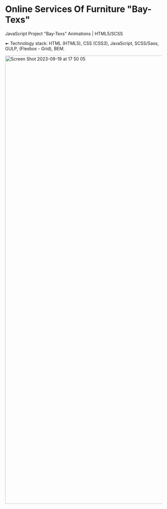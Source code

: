 # Online Services Of Furniture "Bay-Texs"
JavaScript Project "Bay-Texs" Animations | HTML5/SCSS

➼ Technology stack: HTML (HTML5), CSS (CSS3), JavaScript, SCSS/Sass, GULP, (Flexbox - Grid), BEM.

<img width="1437" alt="Screen Shot 2023-09-19 at 17 50 05" src="https://github.com/oscar223Po/bay-texs/assets/99406219/2bbc13d8-c97e-4cf7-9205-907bf7b22953">

